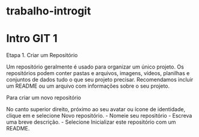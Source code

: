 # trabalho-introgit




<h1>Intro GIT 1</h1>

Etapa 1. Criar um Repositório


Um repositório geralmente é usado para organizar um único projeto. Os repositórios podem conter pastas e arquivos, imagens, vídeos, planilhas e conjuntos de dados
 tudo o que seu projeto precisar. Recomendamos incluir um README ou um arquivo com informações sobre o seu projeto.
 
 <p> Para criar um novo repositório <p>
No canto superior direito, próximo ao seu avatar ou ícone de identidade, clique em e selecione Novo repositório.
- Nomeie seu repositório 
- Escreva uma breve descrição.
- Selecione Inicializar este repositório com um README.
